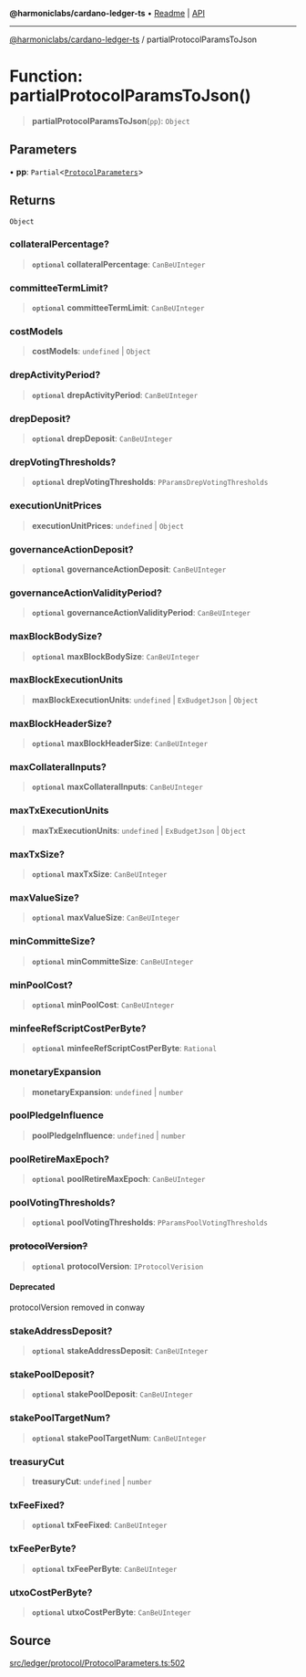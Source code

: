 **@harmoniclabs/cardano-ledger-ts** • [Readme](../Introduction) \| [API](../globals)

***

[@harmoniclabs/cardano-ledger-ts](../Introduction) / partialProtocolParamsToJson

# Function: partialProtocolParamsToJson()

> **partialProtocolParamsToJson**(`pp`): `Object`

## Parameters

• **pp**: `Partial`\<[`ProtocolParameters`](../interfaces/ProtocolParameters)\>

## Returns

`Object`

### collateralPercentage?

> **`optional`** **collateralPercentage**: `CanBeUInteger`

### committeeTermLimit?

> **`optional`** **committeeTermLimit**: `CanBeUInteger`

### costModels

> **costModels**: `undefined` \| `Object`

### drepActivityPeriod?

> **`optional`** **drepActivityPeriod**: `CanBeUInteger`

### drepDeposit?

> **`optional`** **drepDeposit**: `CanBeUInteger`

### drepVotingThresholds?

> **`optional`** **drepVotingThresholds**: `PParamsDrepVotingThresholds`

### executionUnitPrices

> **executionUnitPrices**: `undefined` \| `Object`

### governanceActionDeposit?

> **`optional`** **governanceActionDeposit**: `CanBeUInteger`

### governanceActionValidityPeriod?

> **`optional`** **governanceActionValidityPeriod**: `CanBeUInteger`

### maxBlockBodySize?

> **`optional`** **maxBlockBodySize**: `CanBeUInteger`

### maxBlockExecutionUnits

> **maxBlockExecutionUnits**: `undefined` \| `ExBudgetJson` \| `Object`

### maxBlockHeaderSize?

> **`optional`** **maxBlockHeaderSize**: `CanBeUInteger`

### maxCollateralInputs?

> **`optional`** **maxCollateralInputs**: `CanBeUInteger`

### maxTxExecutionUnits

> **maxTxExecutionUnits**: `undefined` \| `ExBudgetJson` \| `Object`

### maxTxSize?

> **`optional`** **maxTxSize**: `CanBeUInteger`

### maxValueSize?

> **`optional`** **maxValueSize**: `CanBeUInteger`

### minCommitteSize?

> **`optional`** **minCommitteSize**: `CanBeUInteger`

### minPoolCost?

> **`optional`** **minPoolCost**: `CanBeUInteger`

### minfeeRefScriptCostPerByte?

> **`optional`** **minfeeRefScriptCostPerByte**: `Rational`

### monetaryExpansion

> **monetaryExpansion**: `undefined` \| `number`

### poolPledgeInfluence

> **poolPledgeInfluence**: `undefined` \| `number`

### poolRetireMaxEpoch?

> **`optional`** **poolRetireMaxEpoch**: `CanBeUInteger`

### poolVotingThresholds?

> **`optional`** **poolVotingThresholds**: `PParamsPoolVotingThresholds`

### ~~protocolVersion?~~

> **`optional`** **protocolVersion**: `IProtocolVerision`

#### Deprecated

protocolVersion removed in conway

### stakeAddressDeposit?

> **`optional`** **stakeAddressDeposit**: `CanBeUInteger`

### stakePoolDeposit?

> **`optional`** **stakePoolDeposit**: `CanBeUInteger`

### stakePoolTargetNum?

> **`optional`** **stakePoolTargetNum**: `CanBeUInteger`

### treasuryCut

> **treasuryCut**: `undefined` \| `number`

### txFeeFixed?

> **`optional`** **txFeeFixed**: `CanBeUInteger`

### txFeePerByte?

> **`optional`** **txFeePerByte**: `CanBeUInteger`

### utxoCostPerByte?

> **`optional`** **utxoCostPerByte**: `CanBeUInteger`

## Source

[src/ledger/protocol/ProtocolParameters.ts:502](https://github.com/HarmonicLabs/cardano-ledger-ts/blob/d1659b0/src/ledger/protocol/ProtocolParameters.ts#L502)
